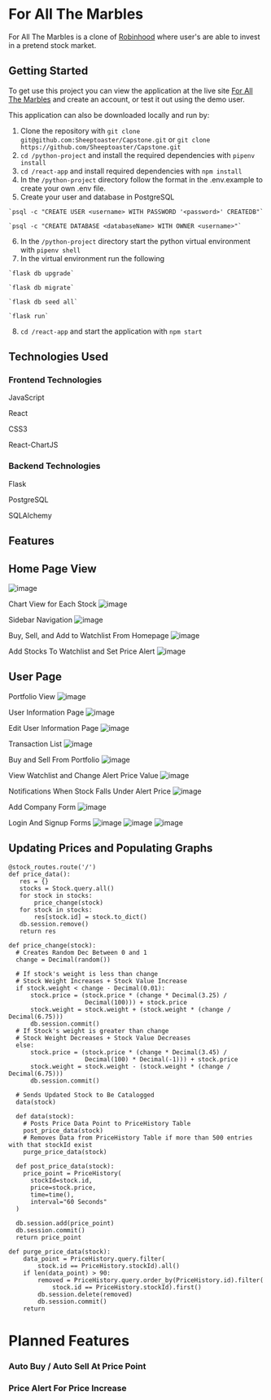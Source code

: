 # For All The Marbles 
For All The Marbles is a clone of [Robinhood](https://robinhood.com/) where user's are able to invest in a pretend stock market.

## Getting Started
To get use this project you can view the application at the live site [For All The Marbles](https://capstone-fotm.herokuapp.com/) and create an account, or test it out using the demo user.

This application can also be downloaded locally and run by:
  1. Clone the repository with `git clone git@github.com:Sheeptoaster/Capstone.git` or `git clone https://github.com/Sheeptoaster/Capstone.git`
  2. `cd /python-project` and install the required dependencies with `pipenv install`
  3. `cd /react-app` and install required dependencies with `npm install`
  4. In the `/python-project` directory follow the format in the .env.example to create your own .env file.
  5. Create your user and database in PostgreSQL
  
    `psql -c "CREATE USER <username> WITH PASSWORD '<password>' CREATEDB"`
  
    `psql -c "CREATE DATABASE <databaseName> WITH OWNER <username>"`
  
  6. In the `/python-project` directory start the python virtual environment with `pipenv shell`
  7. In the virtual environment run the following
  
    `flask db upgrade`
  
    `flask db migrate`
  
    `flask db seed all`
  
    `flask run`
  
  8. `cd /react-app` and start the application with `npm start`
  
  ## Technologies Used
  
  ### Frontend Technologies

  JavaScript
  
  React

  CSS3
  
  React-ChartJS
  
  ### Backend Technologies

  Flask
  
  PostgreSQL
  
  SQLAlchemy
  
  
  
  ## Features
  
  ## Home Page View
  ![image](https://user-images.githubusercontent.com/85136034/155801353-32367573-3192-469e-911b-9a0778efed9b.png)
  
  Chart View for Each Stock
  ![image](https://user-images.githubusercontent.com/85136034/155801441-4759e3a3-44ef-48ef-a6fd-1e25e3abd7d4.png)

  Sidebar Navigation
  ![image](https://user-images.githubusercontent.com/85136034/155801195-d0ab9844-78ca-4c26-909d-260b5a5f1e77.png)
  
  Buy, Sell, and Add to Watchlist From Homepage 
  ![image](https://user-images.githubusercontent.com/85136034/155801636-b7bd8ec7-f9f7-4130-aef6-383c29193d0c.png)
  
  Add Stocks To Watchlist and Set Price Alert
  ![image](https://user-images.githubusercontent.com/85136034/155801854-66edba5e-879b-4f07-a450-125113c41439.png)



  ## User Page
  
  Portfolio View
  ![image](https://user-images.githubusercontent.com/85136034/155237237-c1577be6-9d52-4388-acd1-32e1788eaa24.png)
  
  User Information Page
  ![image](https://user-images.githubusercontent.com/85136034/155236556-b6fd4cae-aaea-4399-93ab-ddb82cd8e48f.png)
  
  Edit User Information Page
  ![image](https://user-images.githubusercontent.com/85136034/155476805-51f364e8-4407-445f-bee3-e494de8cbca2.png)

  Transaction List
  ![image](https://user-images.githubusercontent.com/85136034/155236628-810f59f3-3ee0-47f5-85e2-0ceb1dd22b84.png)
  
  Buy and Sell From Portfolio
  ![image](https://user-images.githubusercontent.com/85136034/155801706-e77ade01-afd3-4cb6-8c80-82caece8792b.png)

  View Watchlist and Change Alert Price Value
  ![image](https://user-images.githubusercontent.com/85136034/155237424-0c8a8f24-cad8-4035-a6e2-b9d64d28fbd1.png)

  Notifications When Stock Falls Under Alert Price
  ![image](https://user-images.githubusercontent.com/85136034/155801275-4aef48ba-4edc-47e9-a3a3-984d5542103f.png)

  Add Company Form
  ![image](https://user-images.githubusercontent.com/85136034/155476902-ce6f1c08-57f1-48fc-b098-24672e2669fa.png)

  Login And Signup Forms
  ![image](https://user-images.githubusercontent.com/85136034/155800896-cb6b0233-eff1-4dad-8c2a-a89d94eb7b93.png)
  ![image](https://user-images.githubusercontent.com/85136034/155800929-58115150-e144-47be-a6f4-02bda0f985c8.png)
  ![image](https://user-images.githubusercontent.com/85136034/155800976-41d126c3-bb31-426b-b938-a6a6f8e70979.png)

  
  ## Updating Prices and Populating Graphs
  
 ```
 @stock_routes.route('/')
def price_data():
    res = {}
    stocks = Stock.query.all()
    for stock in stocks:
        price_change(stock)
    for stock in stocks:
        res[stock.id] = stock.to_dict()
    db.session.remove()
    return res
```
```
def price_change(stock):
  # Creates Random Dec Between 0 and 1
  change = Decimal(random())

  # If stock's weight is less than change
  # Stock Weight Increases + Stock Value Increase
  if stock.weight < change - Decimal(0.01):
      stock.price = (stock.price * (change * Decimal(3.25) /
                     Decimal(100))) + stock.price
      stock.weight = stock.weight + (stock.weight * (change / Decimal(6.75)))
      db.session.commit()
  # If Stock's weight is greater than change
  # Stock Weight Decreases + Stock Value Decreases
  else:
      stock.price = (stock.price * (change * Decimal(3.45) /
                     Decimal(100) * Decimal(-1))) + stock.price
      stock.weight = stock.weight - (stock.weight * (change / Decimal(6.75)))
      db.session.commit()

  # Sends Updated Stock to Be Catalogged
  data(stock)
```  
```
  def data(stock):
    # Posts Price Data Point to PriceHistory Table
    post_price_data(stock)
    # Removes Data from PriceHistory Table if more than 500 entries with that stockId exist
    purge_price_data(stock)

  def post_price_data(stock):
    price_point = PriceHistory(
      stockId=stock.id,
      price=stock.price,
      time=time(),
      interval="60 Seconds"
  )

  db.session.add(price_point)
  db.session.commit()
  return price_point
```
```
def purge_price_data(stock):
    data_point = PriceHistory.query.filter(
        stock.id == PriceHistory.stockId).all()
    if len(data_point) > 90:
        removed = PriceHistory.query.order_by(PriceHistory.id).filter(
            stock.id == PriceHistory.stockId).first()
        db.session.delete(removed)
        db.session.commit()
    return
```

# Planned Features

### Auto Buy / Auto Sell At Price Point

### Price Alert For Price Increase

